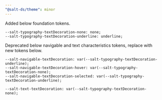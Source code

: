 ```yaml
---
"@salt-ds/theme": minor
---
```


Added below foundation tokens.

```
--salt-typography-textDecoration-none: none;
--salt-typography-textDecoration-underline: underline;
```

Deprecated below navigable and text characteristics tokens, replace with new tokens below.

```
--salt-navigable-textDecoration: var(--salt-typography-textDecoration-underline);
--salt-navigable-textDecoration-hover: var(--salt-typography-textDecoration-none);
--salt-navigable-textDecoration-selected: var(--salt-typography-textDecoration-underline);

--salt-text-textDecoration: var(--salt-typography-textDecoration-none);
```
